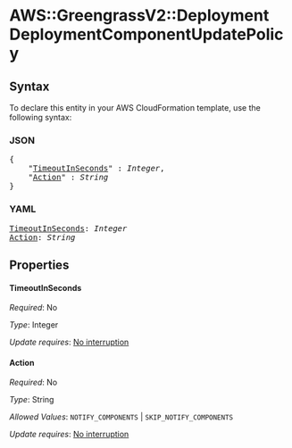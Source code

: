 # AWS::GreengrassV2::Deployment DeploymentComponentUpdatePolicy

## Syntax

To declare this entity in your AWS CloudFormation template, use the following syntax:

### JSON

<pre>
{
    "<a href="#timeoutinseconds" title="TimeoutInSeconds">TimeoutInSeconds</a>" : <i>Integer</i>,
    "<a href="#action" title="Action">Action</a>" : <i>String</i>
}
</pre>

### YAML

<pre>
<a href="#timeoutinseconds" title="TimeoutInSeconds">TimeoutInSeconds</a>: <i>Integer</i>
<a href="#action" title="Action">Action</a>: <i>String</i>
</pre>

## Properties

#### TimeoutInSeconds

_Required_: No

_Type_: Integer

_Update requires_: [No interruption](https://docs.aws.amazon.com/AWSCloudFormation/latest/UserGuide/using-cfn-updating-stacks-update-behaviors.html#update-no-interrupt)

#### Action

_Required_: No

_Type_: String

_Allowed Values_: <code>NOTIFY_COMPONENTS</code> | <code>SKIP_NOTIFY_COMPONENTS</code>

_Update requires_: [No interruption](https://docs.aws.amazon.com/AWSCloudFormation/latest/UserGuide/using-cfn-updating-stacks-update-behaviors.html#update-no-interrupt)

